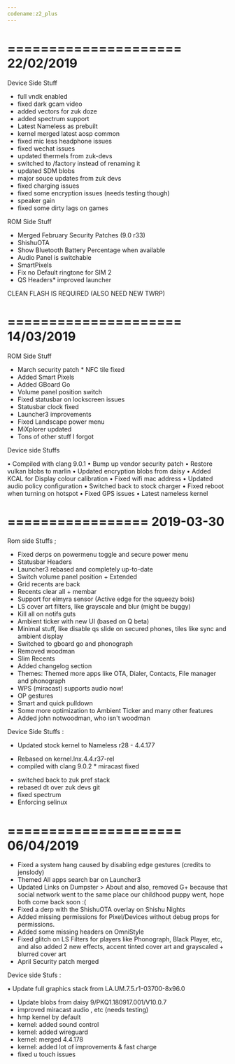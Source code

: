 ```yaml
---
codename:z2_plus
---
```


=====================
    22/02/2019
=====================

Device Side Stuff
* full vndk enabled
* fixed dark gcam video
* added vectors for zuk doze
* added spectrum support
* Latest Nameless as prebuilt
*  kernel merged latest aosp common
* fixed mic less headphone issues
* fixed wechat issues
* updated thermels from zuk-devs
* switched to /factory instead of renaming it
* updated SDM blobs
* major souce updates from zuk devs
* fixed charging issues
* fixed some encryption issues (needs testing though)
* speaker gain
* fixed some dirty lags on games

ROM Side Stuff
* Merged February Security Patches (9.0 r33)
* ShishuOTA 
* Show Bluetooth Battery Percentage when available
* Audio Panel is switchable
* SmartPixels
* Fix no Default ringtone for SIM 2
* QS Headers* improved launcher

CLEAN FLASH IS REQUIRED (ALSO NEED NEW TWRP)

=====================
    14/03/2019
=====================

  ROM Side Stuff 
* March security patch * NFC tile fixed 
* Added Smart Pixels 
* Added GBoard Go 
* Volume panel position switch 
* Fixed statusbar on lockscreen issues 
* Statusbar clock fixed 
* Launcher3 improvements 
* Fixed Landscape power menu
* MiXplorer updated
* Tons of other stuff I forgot

Device side Stuffs

• Compiled with clang 9.0.1 
• Bump up vendor security patch 
• Restore vulkan blobs to marlin 
• Updated encryption blobs from daisy 
• Added KCAL for Display colour calibration 
• Fixed wifi mac address 
• Updated audio policy configuration 
• Switched back to stock charger 
• Fixed reboot when turning on hotspot 
• Fixed GPS issues
• Latest nameless kernel

=================
    2019-03-30
=================

Rom side Stuffs ;

 * Fixed derps on powermenu toggle and secure power menu
 * Statusbar Headers
 * Launcher3 rebased and completely up-to-date
 * Switch volume panel position + Extended
 * Grid recents are back
 * Recents clear all + membar
 * Support for elmyra sensor (Active edge for the squeezy bois)
 * LS cover art filters, like grayscale and blur (might be buggy)
 * Kill all on notifs guts
 * Ambient ticker with new UI (based on Q beta)
 * Minimal stuff, like disable qs slide on secured phones, tiles like sync and ambient 
display
 * Switched to gboard go and phonograph
 * Removed woodman
 * Slim Recents
 * Added changelog section
 * Themes: Themed more apps like OTA, Dialer, Contacts, File manager and phonograph
 * WPS (miracast) supports audio now!
 * OP gestures
 * Smart and quick pulldown
 * Some more optimization to Ambient Ticker and many other features
 * Added john notwoodman, who isn't woodman

Device Side Stuffs :

* Updated stock kernel to Nameless r28 - 4.4.177 
- Rebased on kernel.lnx.4.4.r37-rel 
- compiled with clang 9.0.2 * miracast fixed 
* switched back to zuk pref stack
* rebased dt over zuk devs git
* fixed spectrum
* Enforcing selinux

=====================
   06/04/2019 
===================== 
* Fixed a system hang caused by disabling edge gestures (credits to jenslody) 
* Themed All apps search bar on Launcher3 
* Updated Links on Dumpster > About and also, removed G+ because that social network went to the same place our childhood puppy went, hope both come back soon :( 
* Fixed a derp with the ShishuOTA overlay on Shishu Nights
* Added missing permissions for Pixel/Devices without debug props for permissions. 
* Added some missing headers on OmniStyle 
* Fixed glitch on LS Filters for players like Phonograph, Black Player, etc, and also added 2 new effects, accent tinted cover art and grayscaled + blurred cover art 
* April Security patch merged

Device side Stufs :

• Update full graphics stack from LA.UM.7.5.r1-03700-8x96.0 
* Update blobs from daisy 9/PKQ1.180917.001/V10.0.7 
* improved miracast audio , etc (needs testing) 
* hmp kernel by default
* kernel: added sound control 
* kernel: added wireguard
* kernel: merged 4.4.178
* kernel: added lot of improvements & fast charge
* fixed u touch issues


